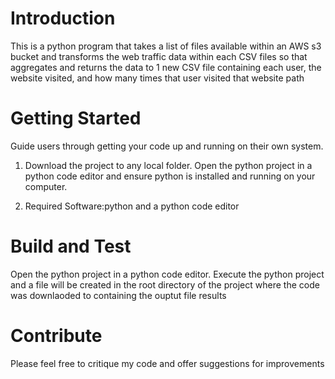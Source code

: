 # Introduction 
This is a python program that takes a list of files available within an AWS s3 bucket and transforms the web traffic data within each CSV files so that aggregates and returns the data to 1 new CSV file containing 
each user, the website visited, and how many times that user visited that website path


# Getting Started
Guide users through getting your code up and running on their own system. 
1.	Download the project to any local folder. Open the python project in a python code editor and ensure python is installed and running on your computer. 

2.	Required Software:python and a python code editor



# Build and Test
Open the python project in a python code editor.
Execute the python project and a file will be created in the root directory of the project where the code was downlaoded to containing the ouptut file results

# Contribute
Please feel free to critique my code and offer suggestions for improvements
